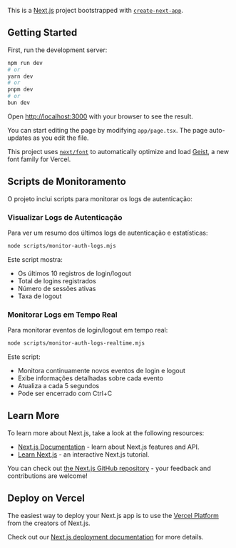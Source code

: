 This is a [Next.js](https://nextjs.org) project bootstrapped with [`create-next-app`](https://nextjs.org/docs/app/api-reference/cli/create-next-app).

## Getting Started

First, run the development server:

```bash
npm run dev
# or
yarn dev
# or
pnpm dev
# or
bun dev
```

Open [http://localhost:3000](http://localhost:3000) with your browser to see the result.

You can start editing the page by modifying `app/page.tsx`. The page auto-updates as you edit the file.

This project uses [`next/font`](https://nextjs.org/docs/app/building-your-application/optimizing/fonts) to automatically optimize and load [Geist](https://vercel.com/font), a new font family for Vercel.

## Scripts de Monitoramento

O projeto inclui scripts para monitorar os logs de autenticação:

### Visualizar Logs de Autenticação

Para ver um resumo dos últimos logs de autenticação e estatísticas:

```bash
node scripts/monitor-auth-logs.mjs
```

Este script mostra:
- Os últimos 10 registros de login/logout
- Total de logins registrados
- Número de sessões ativas
- Taxa de logout

### Monitorar Logs em Tempo Real

Para monitorar eventos de login/logout em tempo real:

```bash
node scripts/monitor-auth-logs-realtime.mjs
```

Este script:
- Monitora continuamente novos eventos de login e logout
- Exibe informações detalhadas sobre cada evento
- Atualiza a cada 5 segundos
- Pode ser encerrado com Ctrl+C

## Learn More

To learn more about Next.js, take a look at the following resources:

- [Next.js Documentation](https://nextjs.org/docs) - learn about Next.js features and API.
- [Learn Next.js](https://nextjs.org/learn) - an interactive Next.js tutorial.

You can check out [the Next.js GitHub repository](https://github.com/vercel/next.js) - your feedback and contributions are welcome!

## Deploy on Vercel

The easiest way to deploy your Next.js app is to use the [Vercel Platform](https://vercel.com/new?utm_medium=default-template&filter=next.js&utm_source=create-next-app&utm_campaign=create-next-app-readme) from the creators of Next.js.

Check out our [Next.js deployment documentation](https://nextjs.org/docs/app/building-your-application/deploying) for more details.
